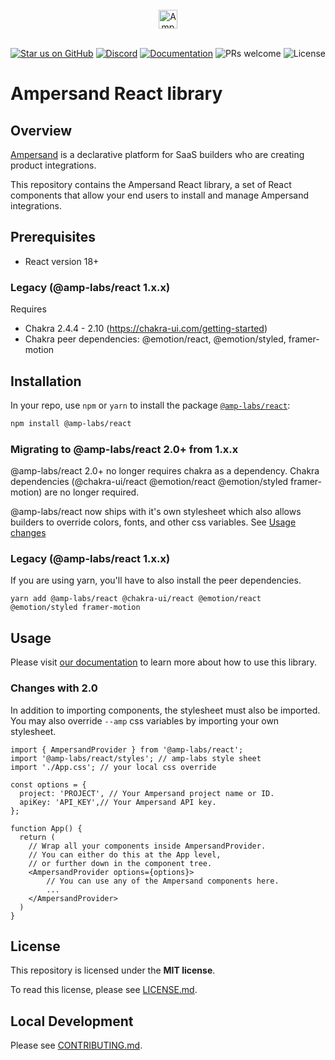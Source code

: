 <br/>
<div align="center">
    <a href="https://www.buildwithfern.com/?utm_source=github&utm_medium=readme&utm_campaign=docs-starter-openapi&utm_content=logo">
    <img src="https://res.cloudinary.com/dycvts6vp/image/upload/v1723671980/ampersand-logo-black_fwzpfw.svg" height="30" align="center" alt="Ampersand logo" >
    </a>
<br/>
<br/>

<div align="center">

[![Star us on GitHub](https://img.shields.io/github/stars/amp-labs/react?color=FFD700&label=Stars&logo=Github)](https://github.com/amp-labs/react) [![Discord](https://img.shields.io/badge/Join%20The%20Community-black?logo=discord)](https://discord.gg/BWP4BpKHvf) [![Documentation](https://img.shields.io/badge/Read%20our%20Documentation-black?logo=book)](https://docs.withampersand.com) ![PRs welcome](https://img.shields.io/badge/PRs-welcome-brightgreen.svg) <img src="https://img.shields.io/static/v1?label=license&message=MIT&color=white" alt="License">
</div>

</div>

# Ampersand React library

## Overview

[Ampersand](https://withampersand.com?trk=readme-github-react) is a declarative platform for SaaS builders who are creating product integrations. 

This repository contains the Ampersand React library, a set of React components that allow your end users to install and manage Ampersand integrations.

## Prerequisites
- React version 18+

### Legacy (@amp-labs/react 1.x.x)
Requires 
- Chakra 2.4.4 - 2.10 (https://chakra-ui.com/getting-started)
- Chakra peer dependencies: @emotion/react, @emotion/styled, framer-motion
 
## Installation

In your repo, use `npm` or `yarn` to install the package [`@amp-labs/react`](https://www.npmjs.com/package/@amp-labs/react):

```sh
npm install @amp-labs/react
```

### Migrating to @amp-labs/react 2.0+ from 1.x.x
@amp-labs/react 2.0+ no longer requires chakra as a dependency. Chakra dependencies (@chakra-ui/react @emotion/react @emotion/styled framer-motion) 
are no longer required. 

@amp-labs/react now ships with it's own stylesheet which also allows builders to override colors, 
fonts, and other css variables. See [Usage changes](#changes-with-2.0)


### Legacy (@amp-labs/react 1.x.x)
If you are using yarn, you'll have to also install the peer dependencies.
```
yarn add @amp-labs/react @chakra-ui/react @emotion/react @emotion/styled framer-motion
```

## Usage

Please visit [our documentation](https://docs.withampersand.com/v1.0/docs/embeddable-ui-components) to learn more about how to use this library.

### Changes with 2.0
In addition to importing components, the stylesheet must also be imported. You may also override 
`--amp` css variables by importing your own stylesheet.

```
import { AmpersandProvider } from '@amp-labs/react';
import '@amp-labs/react/styles'; // amp-labs style sheet
import './App.css'; // your local css override 

const options = {
  project: 'PROJECT', // Your Ampersand project name or ID.
  apiKey: 'API_KEY',// Your Ampersand API key.
};

function App() {
  return (
    // Wrap all your components inside AmpersandProvider.
    // You can either do this at the App level,
    // or further down in the component tree.
    <AmpersandProvider options={options}>
        // You can use any of the Ampersand components here.
        ...
    </AmpersandProvider>
  )
}
```

## License

This repository is licensed under the **MIT license**.

To read this license, please see [LICENSE.md](https://github.com/amp-labs/react/blob/main/LICENSE.md).


## Local Development

Please see [CONTRIBUTING.md](https://github.com/amp-labs/react/blob/main/CONTRIBUTING.md).
